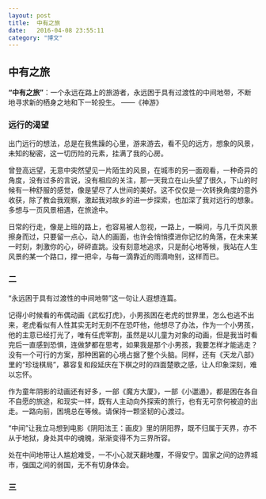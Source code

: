 ```yaml
---
layout: post
title:  中有之旅
date:   2016-04-08 23:55:11
category: "博文"
---
```


## 中有之旅

**“中有之旅”**：一个永远在路上的旅游者，永远困于具有过渡性的中间地带，不断地寻求新的栖身之地和下一轮投生。
——《神游》

### 远行的渴望 

出门远行的想法，总是在我焦躁的心里，游来游去，看不见的远方，想象的风景，未知的秘密，这一切历险的元素，挂满了我的心房。

曾登高远望，无意中突然望见一片陌生的风景，在城市的另一面观看，一种奇异的角度，没有过多的言说，没有相应的关注，那一天我立在山头望了很久，下山的时候有一种舒服的感觉，像是望尽了人世间的美好。这不仅仅是一次转换角度的意外收获，除了教会我观察，激起我对故乡的进一步探索，也加深了我对远行的想象。多想与一页风景相遇，在旅途中。

日常的行走，像是上班的路上，也容易被人忽视，一路上，一瞬间，与几千页风景擦身而过，只要留一点心，动人的画面，也许会悄悄摸进你记忆的角落，在未来某一时刻，刺激你的心，砰砰直跳。没有刻意地追求，只是耐心地等候，我站在人生风景的某一个路口，撑一把伞，与每一滴靠近的雨滴吻别，这样而已。



### 二

“永远困于具有过渡性的中间地带”这一句让人遐想连篇。

记得小时候看的布偶动画《武松打虎》，小男孩困在老虎的世界里，怎么也逃不出来，老虎看似有人性其实无时无刻不在恐吓他，他想尽了办法，作为一个小男孩，他的主意已经打光了，唯有任虎宰割，虽然是以儿童为对象的动画，但是我当时看完后一直感到恐惧，连做梦都在思考，如果我是那个小男孩，我要怎样才能逃走？没有一个可行的方案，那种困窘的心境占据了整个头脑。同样，还有《天龙八部》里的“珍珑棋局”，慕容复和段延庆在下棋之时的四面楚歌之感，让人印象深刻，难以忘怀。

作为童年阴影的动画还有好多，一部《魔方大厦》，一部《小邋遢》，都是困在各自不自愿的旅途，和现实一样，既有人主动向外探索的旅行，也有无可奈何被迫的出走。一路向前，困境总在等候。请保持一颗坚韧的心渡过。

“中间”让我立马想到电影《阴阳法王：画皮》里的阴阳界，既不归属于天界，亦不从于地狱，身处其中的魂魄，渐渐变得不为三界所容。

处在中间地带让人尴尬难受，一不小心就天翻地覆，不得安宁。国家之间的边界城市，强国之间的弱国，无不有切身体会。

### 三





















